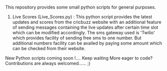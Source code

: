 This repository provides some small python scripts for general purposes.

1. Live Scores (Live_Scores.py) : This python script provides the latest updates and scores from the cricbuzz website with an additional feature of sending messages containing the live updates after certain time slot which can be modified accordingly. The sms gateway used is 'Twilio' which provides facility of sending free sms to one number. But additional numbers facility can be availed by paying some amount which can be checked from their website.

New Python scripts coming soon !.... Keep waiting
More eager to code? Contributions are always welcomed...... ;)
